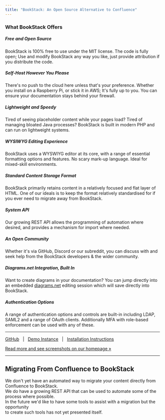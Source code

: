 ```yaml
---
title: "BookStack: An Open Source Alternative to Confluence"
---
```



### What BookStack Offers

##### Free and Open Source

BookStack is 100% free to use under the MIT license. The code is fully open; Use and modify BookStack any way you like, just provide attribution if you distribute the code.

##### Self-Host However You Please

There's no push to the cloud here unless that's your preference. Whether you install on a Raspberry Pi, or stick it in AWS; It's fully up to you. You can ensure your documentation stays behind your firewall.

##### Lightweight and Speedy

Tired of seeing placeholder content while your pages load? Tired of managing bloated Java processes? BookStack is built in modern PHP and can run on lightweight systems.

##### WYSIWYG Editing Experience

BookStack uses a WYSWIYG editor at its core, with a range of essential formatting options and features. No scary mark-up language. Ideal for mixed-skill environments.

##### Standard Content Storage Format

BookStack primarily retains content in a relatively focused and flat layer of HTML. One of our ideals is to keep the format relatively standardised for if you ever need to migrate away from BookStack.

##### System API

Our growing REST API allows the programming of automation where desired, and provides a mechanism for import where needed.

##### An Open Community

Whether it's via GitHub, Discord or our subreddit, you can discuss with and seek help from the BookStack developers & the wider community.

##### Diagrams.net Integration, Built In

Want to create diagrams in your documentation? You can jump directly into an embedded [diagrams.net](https://www.diagrams.net/) editing session which will save directly into BookStack.

##### Authentication Options

A range of authentication options and controls are built-in including LDAP, SAML2 and a range of OAuth clients. Additionally MFA with role-based enforcement can be used with any of these.

---

[GitHub](https://github.com/BookStackApp/BookStack)   |   [Demo Instance](https://demo.bookstackapp.com)   |   [Installation Instructions](/docs/admin/installation)

[Read more and see screenshots on our homepage »](/)

---

## Migrating From Confluence to BookStack

We don't yet have an automated way to migrate your content directly from Confluence to BookStack.  
We do have a growing REST API that can be used to automate some of the process where possible.  
In the future we'd like to have some tools to assist with a migration but the opportunity  
to create such tools has not yet presented itself.
